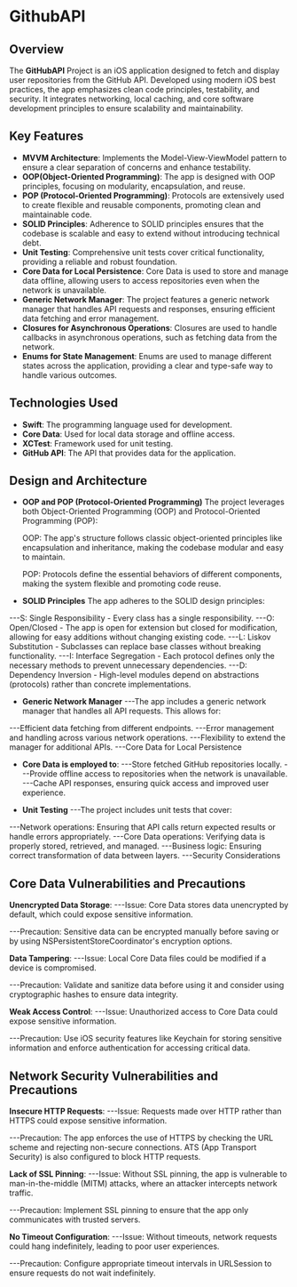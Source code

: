 # GithubAPI
## Overview

The **GitHubAPI** Project is an iOS application designed to fetch and display user repositories from the GitHub API. Developed using modern iOS best practices, the app emphasizes clean code principles, testability, and security. It integrates networking, local caching, and core software development principles to ensure scalability and maintainability.

## Key Features

- **MVVM Architecture**: Implements the Model-View-ViewModel pattern to ensure a clear separation of concerns and enhance testability.
- **OOP(Object-Oriented Programming)**: The app is designed with OOP principles, focusing on modularity, encapsulation, and reuse.
- **POP (Protocol-Oriented Programming)**: Protocols are extensively used to create flexible and reusable components, promoting clean and maintainable code.
- **SOLID Principles**: Adherence to SOLID principles ensures that the codebase is scalable and easy to extend without introducing technical debt.
- **Unit Testing**: Comprehensive unit tests cover critical functionality, providing a reliable and robust foundation.
- **Core Data for Local Persistence**: Core Data is used to store and manage data offline, allowing users to access repositories even when the network is unavailable.
- **Generic Network Manager**: The project features a generic network manager that handles API requests and responses, ensuring efficient data fetching and error management.
- **Closures for Asynchronous Operations**: Closures are used to handle callbacks in asynchronous operations, such as fetching data from the network.
- **Enums for State Management**: Enums are used to manage different states across the application, providing a clear and type-safe way to handle various outcomes.

  
## Technologies Used

- **Swift**: The programming language used for development.
- **Core Data**: Used for local data storage and offline access.
- **XCTest**: Framework used for unit testing.
- **GitHub API**: The API that provides data for the application.

## Design and Architecture

- **OOP and POP (Protocol-Oriented Programming)**
     The project leverages both Object-Oriented Programming (OOP) and Protocol-Oriented Programming (POP):

     OOP: The app's structure follows classic object-oriented principles like encapsulation and inheritance, making the codebase modular and easy to maintain.

     POP: Protocols define the essential behaviors of different components, making the system flexible and promoting code reuse.

- **SOLID Principles**
  The app adheres to the SOLID design principles:

---S: Single Responsibility - Every class has a single responsibility.
---O: Open/Closed - The app is open for extension but closed for modification, allowing for easy additions without changing existing code.
---L: Liskov Substitution - Subclasses can replace base classes without breaking functionality.
---I: Interface Segregation - Each protocol defines only the necessary methods to prevent unnecessary dependencies.
---D: Dependency Inversion - High-level modules depend on abstractions (protocols) rather than concrete implementations.

- **Generic Network Manager**
---The app includes a generic network manager that handles all API requests. This allows for:

---Efficient data fetching from different endpoints.
---Error management and handling across various network operations.
---Flexibility to extend the manager for additional APIs.
---Core Data for Local Persistence

- **Core Data is employed to**:
---Store fetched GitHub repositories locally.
---Provide offline access to repositories when the network is unavailable.
---Cache API responses, ensuring quick access and improved user experience.

- **Unit Testing**
---The project includes unit tests that cover:

---Network operations: Ensuring that API calls return expected results or handle errors appropriately.
---Core Data operations: Verifying data is properly stored, retrieved, and managed.
---Business logic: Ensuring correct transformation of data between layers.
---Security Considerations

## Core Data Vulnerabilities and Precautions

**Unencrypted Data Storage**:
---Issue: Core Data stores data unencrypted by default, which could expose sensitive information.

---Precaution: Sensitive data can be encrypted manually before saving or by using NSPersistentStoreCoordinator's encryption options.

**Data Tampering**:
---Issue: Local Core Data files could be modified if a device is compromised.

---Precaution: Validate and sanitize data before using it and consider using cryptographic hashes to ensure data integrity.

**Weak Access Control**:
---Issue: Unauthorized access to Core Data could expose sensitive information.

---Precaution: Use iOS security features like Keychain for storing sensitive information and enforce authentication for accessing critical data.

## Network Security Vulnerabilities and Precautions

**Insecure HTTP Requests**:
---Issue: Requests made over HTTP rather than HTTPS could expose sensitive information.

---Precaution: The app enforces the use of HTTPS by checking the URL scheme and rejecting non-secure connections. ATS (App Transport Security) is also configured to block HTTP requests.

**Lack of SSL Pinning**:
---Issue: Without SSL pinning, the app is vulnerable to man-in-the-middle (MITM) attacks, where an attacker intercepts network traffic.

---Precaution: Implement SSL pinning to ensure that the app only communicates with trusted servers.

**No Timeout Configuration**:
---Issue: Without timeouts, network requests could hang indefinitely, leading to poor user experiences.

---Precaution: Configure appropriate timeout intervals in URLSession to ensure requests do not wait indefinitely.
